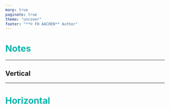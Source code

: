 ```yaml
---
marp: true
paginate: true
theme: "uncover"
footer: "**© FH AACHEN** Author"
---
```


<style>
    section {
        /* font-family: "DejaVu Sans", "Verdana", "Caladea"; */
        background-image: url('../img/fh_aachen_logo.svg');
        background-size: 64px;
        background-position: right top 25%;
        background-repeat: no-repeat;
    }

    section::after {
        content: attr(data-marpit-pagination) ' / ' attr(data-marpit-pagination-total);
    }
    footer {
        font-weight: bold;
        border-top: 2px solid #000;
        bottom: 40px;
        text-align: left;
        right: 120px;
        color: #20222880
    }

    footer strong {
        color: #202228;
    }
</style>

<style scoped>
    h1 {
        color: #00b5ad;
    }
</style>

# Notes

<!--
Notes are written as comments
-->


---

## Vertical

---

# Horizontal